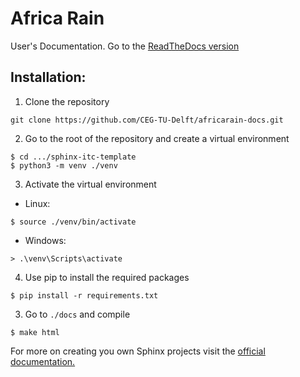 # Africa Rain 

User's Documentation. Go to the [ReadTheDocs version](https://africarain.readthedocs.io/en/latest/)

## Installation:

1. Clone the repository

``` shell
git clone https://github.com/CEG-TU-Delft/africarain-docs.git
```

2. Go to the root of the repository and create a virtual environment

``` shell
$ cd .../sphinx-itc-template
$ python3 -m venv ./venv
```

3. Activate the virtual environment

* Linux:

``` shell
$ source ./venv/bin/activate
```

* Windows:

```shell
> .\venv\Scripts\activate
```

4. Use pip to install the required packages

``` shell
$ pip install -r requirements.txt
```

3. Go to `./docs` and compile

``` shell
$ make html
```

For more on creating you own Sphinx projects visit the [official documentation.](https://docs.readthedocs.io/en/stable/intro/getting-started-with-sphinx.html)

